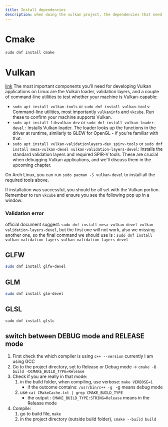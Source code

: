 ```yaml
---
title: Install dependencies
description: when doing the vulkan project, the dependencies that need to be installed. I collect all here to help to avoid future confusion
---
```

# Cmake

`sudo dnf install cmake`


# Vulkan

[link](https://vulkan-tutorial.com/Development_environment#page_Linux)
The most important components you'll need for developing Vulkan applications on Linux are the Vulkan loader, validation layers, and a couple of command-line utilities to test whether your machine is Vulkan-capable:

- `sudo apt install vulkan-tools` or `sudo dnf install vulkan-tools`: Command-line utilities, most importantly `vulkaninfo` and `vkcube`. Run these to confirm your machine supports Vulkan.
- `sudo apt install libvulkan-dev` or `sudo dnf install vulkan-loader-devel` : Installs Vulkan loader. The loader looks up the functions in the driver at runtime, similarly to GLEW for OpenGL - if you're familiar with that.
- `sudo apt install vulkan-validationlayers-dev spirv-tools` or `sudo dnf install mesa-vulkan-devel vulkan-validation-layers-devel`: Installs the standard validation layers and required SPIR-V tools. These are crucial when debugging Vulkan applications, and we'll discuss them in the upcoming chapter.

On Arch Linux, you can run `sudo pacman -S vulkan-devel` to install all the required tools above.

If installation was successful, you should be all set with the Vulkan portion. Remember to run `vkcube` and ensure you see the following pop up in a window:

### Validation error
official document suggest: `sudo dnf install mesa-vulkan-devel vulkan-validation-layers-devel`, but the first one will not work, also we missing another one, so the final command we should use is :
`sudo dnf install vulkan-validation-layers vulkan-validation-layers-devel`

## GLFW

```bash
sudo dnf install glfw-devel
```


## GLM

```bash
sudo dnf install glm-devel
```

## GLSL

`sudo dnf install glslc`



## switch between DEBUG mode and RELEASE mode
1. First check the which compiler is using
		`c++ --version`
		currently I am using GCC
2. Go to the project directory, set to Release or Debug mode -> `cmake -B build -DCMAKE_BUILD_TYPE=Release`
3. Check if you are really in that mode:
	1. in the build folder, when compiling, use verbose: `make VERBOSE=1`
		* if the outcome contains: `/usr/bin/c++ -g ` -g means debug mode
	2.  use `cat CMakeCache.txt | grep CMAKE_BUILD_TYPE`
		* the output : `CMAKE_BUILD_TYPE:STRING=Release` means in the Release mode
4. Compile: 
	1. go to build file, `make`
	2. in the project directory (outside build folder), `cmake --build build`






